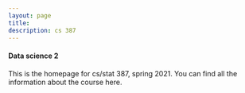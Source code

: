 ```yaml
---
layout: page
title:      
description: cs 387
---
```


#### Data science 2

This is the homepage for cs/stat 387, spring 2021. 
You can find all the information about the course here.